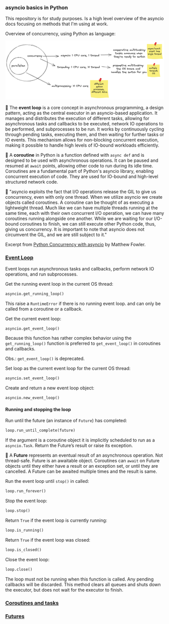 ### asyncio basics in Python

This repository is for study purposes. Is a high level overview of the asyncio docs focusing on
methods that I'm using at work.

Overview of concurrency, using Python as language:

![concurrency](./concurrency.png)

📌 The **event loop** is a core concept in asynchronous programming, a design pattern, acting as the
central executor in an asyncio-based application. It manages and distributes the execution of
different tasks, allowing for asynchronous tasks and callbacks to be executed, network IO operations
to be performed, and subprocesses to be run. It works by continuously cycling through pending tasks,
executing them, and then waiting for further tasks or IO events. This mechanism allows for
non-blocking concurrent execution, making it possible to handle high levels of IO-bound workloads
efficiently.

📌 A **coroutine** in Python is a function defined with `async def` and is designed to be used with
asynchronous operations. It can be paused and resumed at `await` points, allowing other code to run
during its idle time. Coroutines are a fundamental part of Python's asyncio library, enabling
concurrent execution of code. They are used for IO-bound and high-level structured network code.

📌 "asyncio exploits the fact that I/O operations release the GIL to give us concurrency, even with
only one thread. When we utilize asyncio we create objects called coroutines. A coroutine can be
thought of as executing a lightweight thread. Much like we can have multiple threads running at the
same time, each with their own concurrent I/O operation, we can have many coroutines running
alongside one another. While we are waiting for our I/O-bound coroutines to finish, we can still
execute other Python code, thus, giving us concurrency. It is important to note that asyncio does
not circumvent the GIL, and we are still subject to it."

Excerpt from [Python Concurrency with asyncio](https://www.amazon.com/Python-Concurrency-asyncio-Matthew-Fowler/dp/1617298662/ref=sr_1_1_sspa?crid=2QKFJ9WRYTPTU&dib=eyJ2IjoiMSJ9.PAOxJ9P-R3rVThT5b9VxApqAYGsuubdy5PE_tiwNukG3yilr2Aqe2YYjMRzrQnQHHmDqyPb5ClA_rgVS-0hMUfTXm5MElm11M_27Vc6tDvWwR3zHKiWedxDt6XiQGCZUEYo3ogEz27TSCXsyDHhQQnqRRpiDrUisjI0u3pj-H74e-NQz2DztIZN1eBiD8D7hQ44HDGk0DBUUUbbc3wRrAoht_fqSDsOpCE25aHlEBHY.o8obhSS_gX0jJfdV45SovZXROWoQHa-pLgQefeb-mLA&dib_tag=se&keywords=concurrency+python&qid=1720082291&sprefix=concurrency+pytho%2Caps%2C173&sr=8-1-spons&sp_csd=d2lkZ2V0TmFtZT1zcF9hdGY&psc=1)
by Matthew Fowler.

### [Event Loop](https://docs.python.org/3/library/asyncio-eventloop.html)

Event loops run asynchronous tasks and callbacks, perform network IO operations, and run
subprocesses.

Get the running event loop in the current OS thread:

```python
asyncio.get_running_loop()
```

This raise a `RuntimeError` if there is no running event loop. and can only be called from a
coroutine or a callback.

Get the current event loop:

```python
asyncio.get_event_loop()
```

Because this function has rather complex behavior using the `get_running_loop()` function is
preferred to `get_event_loop()` in coroutines and callbacks.

Obs.: `get_event_loop()` is deprecated.

Set loop as the current event loop for the current OS thread:

```python
asyncio.set_event_loop()
```

Create and return a new event loop object:

```python
asyncio.new_event_loop()
```

#### Running and stopping the loop

Run until the future (an instance of `Future`) has completed:

```python
loop.run_until_complete(future)
```

If the argument is a coroutine object it is implicitly scheduled to run as a `asyncio.Task`. Return
the Future’s result or raise its exception.

📌 A **Future** represents an eventual result of an asynchronous operation. Not thread-safe. Future
is an awaitable object. Coroutines can `await` on Future objects until they either have a result or
an exception set, or until they are cancelled. A Future can be awaited multiple times and the result
is same.

Run the event loop until `stop()` in called:

```python
loop.run_forever()
```

Stop the event loop:

```python
loop.stop()
```

Return `True` if the event loop is currently running:

```python
loop.is_running()
```

Return `True` if the event loop was closed:

```python
loop.is_closed()
```

Close the event loop:

```python
loop.close()
```

The loop must not be running when this function is called. Any pending callbacks will be discarded.
This method clears all queues and shuts down the executor, but does not wait for the executor to
finish.

### [Coroutines and tasks](https://docs.python.org/3/library/asyncio-task.html)

### [Futures](https://docs.python.org/3/library/asyncio-future.html)
